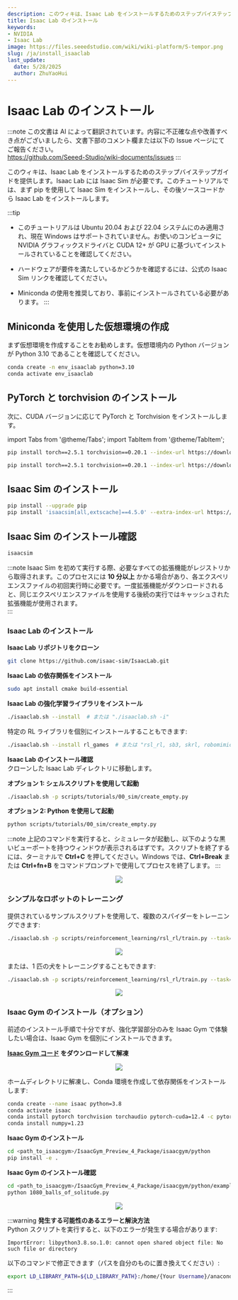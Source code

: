 ```yaml
---
description: このウィキは、Isaac Lab をインストールするためのステップバイステップガイドを提供します。
title: Isaac Lab のインストール
keywords:
- NVIDIA
- Isaac Lab
image: https://files.seeedstudio.com/wiki/wiki-platform/S-tempor.png
slug: /ja/install_isaaclab
last_update:
  date: 5/28/2025
  author: ZhuYaoHui
---
```


# Isaac Lab のインストール

:::note
この文書は AI によって翻訳されています。内容に不正確な点や改善すべき点がございましたら、文書下部のコメント欄または以下の Issue ページにてご報告ください。  
https://github.com/Seeed-Studio/wiki-documents/issues
:::

このウィキは、Isaac Lab をインストールするためのステップバイステップガイドを提供します。Isaac Lab には Isaac Sim が必要です。このチュートリアルでは、まず pip を使用して Isaac Sim をインストールし、その後ソースコードから Isaac Lab をインストールします。

:::tip
- このチュートリアルは Ubuntu 20.04 および 22.04 システムにのみ適用され、現在 Windows はサポートされていません。お使いのコンピュータに NVIDIA グラフィックスドライバと CUDA 12+ が GPU に基づいてインストールされていることを確認してください。

- ハードウェアが要件を満たしているかどうかを確認するには、公式の Isaac Sim リンクを確認してください。

- Miniconda の使用を推奨しており、事前にインストールされている必要があります。
:::

## Miniconda を使用した仮想環境の作成  
まず仮想環境を作成することをお勧めします。仮想環境内の Python バージョンが Python 3.10 であることを確認してください。  

```bash
conda create -n env_isaaclab python=3.10  
conda activate env_isaaclab  
```  

## PyTorch と torchvision のインストール  
次に、CUDA バージョンに応じて PyTorch と Torchvision をインストールします。

import Tabs from '@theme/Tabs';
import TabItem from '@theme/TabItem';

<Tabs>


<TabItem value="CUDA 11+" label="CUDA 11+">

```bash
pip install torch==2.5.1 torchvision==0.20.1 --index-url https://download.pytorch.org/whl/cu118
```


</TabItem>

<TabItem value="CUDA 12+" label="CUDA 12+">

```bash
pip install torch==2.5.1 torchvision==0.20.1 --index-url https://download.pytorch.org/whl/cu121
```


</TabItem>

</Tabs>

## Isaac Sim のインストール  
```bash
pip install --upgrade pip  
pip install 'isaacsim[all,extscache]==4.5.0' --extra-index-url https://pypi.nvidia.com  
```  

## Isaac Sim のインストール確認  
```bash
isaacsim  
```  

:::note
Isaac Sim を初めて実行する際、必要なすべての拡張機能がレジストリから取得されます。このプロセスには **10 分以上** かかる場合があり、各エクスペリエンスファイルの初回実行時に必要です。一度拡張機能がダウンロードされると、同じエクスペリエンスファイルを使用する後続の実行ではキャッシュされた拡張機能が使用されます。  
:::

### Isaac Lab のインストール  

**Isaac Lab リポジトリをクローン**  
```bash
git clone https://github.com/isaac-sim/IsaacLab.git  
```  

**Isaac Lab の依存関係をインストール**  
```bash
sudo apt install cmake build-essential  
```  

**Isaac Lab の強化学習ライブラリをインストール**  
```bash
./isaaclab.sh --install  # または "./isaaclab.sh -i"  
```  
特定の RL ライブラリを個別にインストールすることもできます:  
```bash
./isaaclab.sh --install rl_games  # または "rsl_rl, sb3, skrl, robomimic"  
```  

**Isaac Lab のインストール確認**  
クローンした Isaac Lab ディレクトリに移動します。  

**オプション 1: シェルスクリプトを使用して起動**  
```bash
./isaaclab.sh -p scripts/tutorials/00_sim/create_empty.py  
```  

**オプション 2: Python を使用して起動**  
```bash
python scripts/tutorials/00_sim/create_empty.py  
```  

:::note
上記のコマンドを実行すると、シミュレータが起動し、以下のような黒いビューポートを持つウィンドウが表示されるはずです。スクリプトを終了するには、ターミナルで **Ctrl+C** を押してください。Windows では、**Ctrl+Break** または **Ctrl+fn+B** をコマンドプロンプトで使用してプロセスを終了します。
:::

<div align="center">
    <img width={800} 
    src="https://files.seeedstudio.com/wiki/robotics/isaac_lab/1.png" />
</div>

### シンプルなロボットのトレーニング  

提供されているサンプルスクリプトを使用して、複数のスパイダーをトレーニングできます:  
```bash
./isaaclab.sh -p scripts/reinforcement_learning/rsl_rl/train.py --task=Isaac-Ant-v0 --headless
```  

<div align="center">
    <img width={800} 
    src="https://files.seeedstudio.com/wiki/robotics/isaac_lab/3.jpg" />
</div>


または、1 匹の犬をトレーニングすることもできます:  
```bash
./isaaclab.sh -p scripts/reinforcement_learning/rsl_rl/train.py --task=Isaac-Velocity-Rough-Anymal-C-v0 --headless
```  

<div align="center">
    <img width={800} 
    src="https://files.seeedstudio.com/wiki/robotics/isaac_lab/2.jpg" />
</div>

### Isaac Gym のインストール（オプション）  
前述のインストール手順で十分ですが、強化学習部分のみを Isaac Gym で体験したい場合は、Isaac Gym を個別にインストールできます。  

**[Isaac Gym コード](https://developer.nvidia.com/isaac-gym/download) をダウンロードして解凍**  

<div align="center">
    <img width={800} 
    src="https://files.seeedstudio.com/wiki/robotics/isaac_lab/4.png" />
</div>

ホームディレクトリに解凍し、Conda 環境を作成して依存関係をインストールします:  
```bash
conda create --name isaac python=3.8  
conda activate isaac  
conda install pytorch torchvision torchaudio pytorch-cuda=12.4 -c pytorch -c nvidia  
conda install numpy=1.23  
```  

**Isaac Gym のインストール**  
```bash
cd <path_to_isaacgym>/IsaacGym_Preview_4_Package/isaacgym/python  
pip install -e .  
```  

**Isaac Gym のインストール確認**  
```bash
cd <path_to_isaacgym>/IsaacGym_Preview_4_Package/isaacgym/python/examples  
python 1080_balls_of_solitude.py  
```  

<div align="center">
    <img width={800} 
    src="https://files.seeedstudio.com/wiki/robotics/isaac_lab/5.png" />
</div>


:::warning
**発生する可能性のあるエラーと解決方法**  
Python スクリプトを実行すると、以下のエラーが発生する場合があります:  
```plaintext
ImportError: libpython3.8.so.1.0: cannot open shared object file: No such file or directory  
```  
以下のコマンドで修正できます（パスを自分のものに置き換えてください）:  
```bash
export LD_LIBRARY_PATH=${LD_LIBRARY_PATH}:/home/{Your Username}/anaconda3/envs/pi/lib  
```  
:::